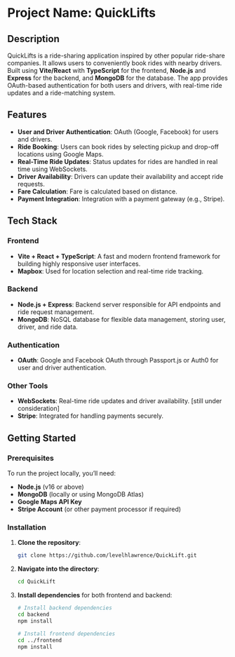 # Project Name: QuickLifts

## Description

QuickLifts is a ride-sharing application inspired by other popular ride-share companies. It allows users to conveniently book rides with nearby drivers. Built using **Vite/React** with **TypeScript** for the frontend, **Node.js** and **Express** for the backend, and **MongoDB** for the database. The app provides OAuth-based authentication for both users and drivers, with real-time ride updates and a ride-matching system.

## Features

- **User and Driver Authentication**: OAuth (Google, Facebook) for users and drivers.
- **Ride Booking**: Users can book rides by selecting pickup and drop-off locations using Google Maps.
- **Real-Time Ride Updates**: Status updates for rides are handled in real time using WebSockets.
- **Driver Availability**: Drivers can update their availability and accept ride requests.
- **Fare Calculation**: Fare is calculated based on distance.
- **Payment Integration**: Integration with a payment gateway (e.g., Stripe).

## Tech Stack

### Frontend

- **Vite + React + TypeScript**: A fast and modern frontend framework for building highly responsive user interfaces.
- **Mapbox**: Used for location selection and real-time ride tracking.

### Backend

- **Node.js + Express**: Backend server responsible for API endpoints and ride request management.
- **MongoDB**: NoSQL database for flexible data management, storing user, driver, and ride data.

### Authentication

- **OAuth**: Google and Facebook OAuth through Passport.js or Auth0 for user and driver authentication.

### Other Tools

- **WebSockets**: Real-time ride updates and driver availability. [still under consideration]
- **Stripe**: Integrated for handling payments securely.

## Getting Started

### Prerequisites

To run the project locally, you’ll need:

- **Node.js** (v16 or above)
- **MongoDB** (locally or using MongoDB Atlas)
- **Google Maps API Key**
- **Stripe Account** (or other payment processor if required)

### Installation

1. **Clone the repository**:

   ```bash
   git clone https://github.com/levelhlawrence/QuickLift.git
   ```

2. **Navigate into the directory**:

   ```bash
   cd QuickLift
   ```

3. **Install dependencies** for both frontend and backend:

   ```bash
   # Install backend dependencies
   cd backend
   npm install

   # Install frontend dependencies
   cd ../frontend
   npm install
   ```
